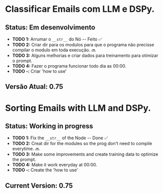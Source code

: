# Classificar Emails com LLM e DSPy.

## Status: Em desenvolvimento
- **TODO 1:** Arrumar o `__str__` do Nó -- Feito ✅
- **TODO 2:** Criar dir para os modulos para que o programa não precisse compilar o modulo em toda execução. 🔜
- **TODO 3:** Alguns melhorias e criar dados para treinamento para otimizar o prompt.
- **TODO 4:** Fazer o programa funcionar todo dia as 00:00.
- **TODO -:** Criar 'how to use'
## Versão Atual: 0.75


# Sorting Emails with LLM and DSPy.

## Status: Working in progress
- **TODO 1:** Fix the `__str__` of the Node -- Done ✅
- **TODO 2:** Creat dir for the modules so the prog don't need to compile everytime. 🔜
- **TODO 3:** Make some improvements and create training data to optimize the prompt.
- **TODO 4:** Make it work everyday at 00:00.
- **TODO -:** Create the 'how to use'

## Current Version: 0.75
